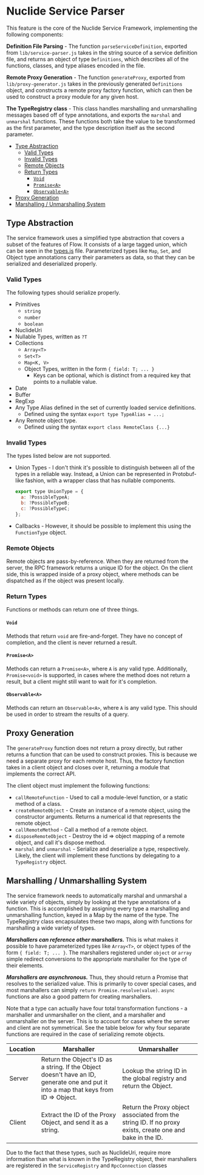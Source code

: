 # Nuclide Service Parser

This feature is the core of the Nuclide Service Framework, implementing the following components:

**Definition File Parsing** - The function `parseServiceDefinition`, exported from `lib/service-parser.js` takes in the string source of a service definition file, and returns an object of type `Definitions`, which describes all of the functions, classes, and type aliases encoded in the file.

**Remote Proxy Generation** - The function `generateProxy`, exported from `lib/proxy-generator.js` takes in the previously generated `Definitions` object, and constructs a remote proxy factory function, which can then be used to construct a proxy module for any given host.

**The TypeRegistry class** - This class handles marshalling and unmarshalling messages based off of type annotations, and exports the `marshal` and `unmarshal` functions. These functions both take the value to be transformed as the first parameter, and the type description itself as the second parameter.

- [Type Abstraction](#type-abstraction)
  - [Valid Types](#valid-types)
  - [Invalid Types](#invalid-types)
  - [Remote Objects](#remote-objects)
  - [Return Types](#return-types)
    - [`Void`](#void)
    - [`Promise<A>`](#promisea)
    - [`Observable<A>`](#observablea)
- [Proxy Generation](#proxy-generation)
- [Marshalling / Unmarshalling System](#marshalling--unmarshalling-system)

## Type Abstraction

The service framework uses a simplified type abstraction that covers a subset of the features of Flow. It consists of a large tagged union, which can be seen in the [types.js](./types.js) file. Parameterized types like `Map`, `Set`, and Object type annotations carry their parameters as data, so that they can be serialized and deserialized properly.

### Valid Types

The following types should serialize properly.
- Primitives
  - `string`
  - `number`
  - `boolean`
- NuclideUri
- Nullable Types, written as `?T`
- Collections
  - `Array<T>`
  - `Set<T>`
  - `Map<K, V>`
  - Object Types, written in the form `{ field: T; ... }`
    - Keys can be optional, which is distinct from a required key that points to a nullable value.
- Date
- Buffer
- RegExp
- Any Type Alias defined in the set of currently loaded service definitions.
  - Defined using the syntax `export type TypeAlias = ...;`
- Any Remote object type.
  - Defined using the syntax `export class RemoteClass {...}`

### Invalid Types
The types listed below are not supported.

- Union Types - I don't think it's possible to distinguish between all of the types in a reliable way. Instead, a Union can be represented in Protobuf-like fashion, with a wrapper class that has nullable components.
  ```js
  export type UnionType = {
    a: ?PossibleTypeA;
    b: ?PossibleTypeB;
    c: ?PossibleTypeC;
  };
  ```
- Callbacks - However, it should be possible to implement this using the `FunctionType` object.

### Remote Objects
Remote objects are pass-by-reference. When they are returned from the server, the RPC framework returns a unique ID for the object. On the client side, this is wrapped inside of a proxy object, where methods can be dispatched as if the object was present locally.

### Return Types
Functions or methods can return one of three things.

#### `Void`
Methods that return `void` are fire-and-forget. They have no concept of completion, and the client is never returned a result.

#### `Promise<A>`
Methods can return a `Promise<A>`, where `A` is any valid type. Additionally, `Promise<void>` is supported, in cases where the method does not return a result, but a client might still want to wait for it's completion.

#### `Observable<A>`
Methods can return an `Observable<A>`, where `A` is any valid type. This should be used in order to stream the results of a query.

## Proxy Generation

The `generateProxy` function does not return a proxy directly, but rather returns a function that can be used to construct proxies. This is because we need a separate proxy for each remote host. Thus, the factory function takes in a client object and closes over it, returning a module that implements the correct API.

The client object must implement the following functions:

- `callRemoteFunction` - Used to call a module-level function, or a static method of a class.
- `createRemoteObject` - Create an instance of a remote object, using the constructor arguments. Returns a numerical id that represents the remote object.
- `callRemoteMethod` - Call a method of a remote object.
- `disposeRemoteObject` - Destroy the id => object mapping of a remote object, and call it's dispose method.
- `marshal` and `unmarshal` - Serialize and deserialize a type, respectively. Likely, the client will implement these functions by delegating to a `TypeRegistry` object.

## Marshalling / Unmarshalling System
The service framework needs to automatically marshal and unmarshal a wide variety of objects, simply by looking at the type annotations of a function. This is accomplished by assigning every type a marshalling and unmarshalling function, keyed in a Map by the name of the type. The TypeRegistry class encapsulates these two maps, along with functions for marshalling a wide variety of types.

***Marshallers can reference other marshallers.*** This is what makes it possible to have parameterized types like `Array<T>`, or object types of the form `{ field: T; ... }`. The marshallers registered under `object` or `array` simple redirect conversions to the appropriate marshaller for the type of their elements.

***Marshallers are asynchronous.*** Thus, they should return a Promise that resolves to the serialized value. This is primarily to cover special cases, and most marshallers can simply `return Promise.resolve(value)`. `async` functions are also a good pattern for creating marshallers.

Note that a type can actually have four total transformation functions - a marshaller and unmarshaller on the client, and a marshaller and unmarshaller on the server. This is to account for cases where the server and client are not symmetrical. See the table below for why four separate functions are required in the case of serializing remote objects.

| Location | Marshaller | Unmarshaller |
|----------|---------------------------------------------------------------------------------------------------------------------------------------|-----------------------------------------------------------------------------------------------------------|
| Server | Return the Object's ID as a string. If the Object doesn't have an ID, generate one and put it into a map that keys from ID => Object. | Lookup the string ID in the global registry and return the Object. |
| Client | Extract the ID of the Proxy Object, and send it as a string. | Return the Proxy object associated from the string ID. If no proxy exists, create one and bake in the ID. |

Due to the fact that these types, such as NuclideUri, require more information than what is known in the TypeRegistry object, their marshallers are registered in the `ServiceRegistry` and `RpcConnection` classes
